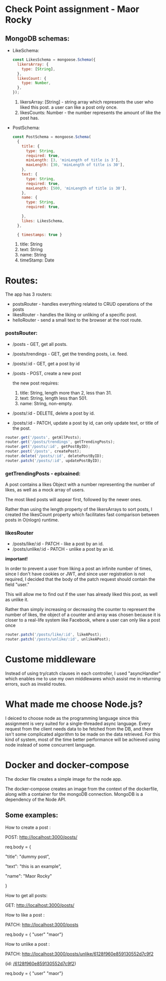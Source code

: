 # Check Point assignment - Maor Rocky

## MongoDB schemas:

- LikeSchema:

    ```jsx
    const LikesSchema = mongoose.Schema({
      likersArray: {
        type: [String],
      },
      likesCount: {
        type: Number,
      },
    });
    ```

    1. likersArray: [String] - string array which represents the user who liked this post.
    a user can like a post only once.
    2. likesCounts: Number - the number represents the amount of like the post has.

- PostSchema:

    ```jsx
    const PostSchema = mongoose.Schema(
      {
        title: {
          type: String,
          required: true,
          minLength: [3, 'minLength of title is 3'],
          maxLength: [30, 'minLength of title is 30'],
        },
        text: {
          type: String,
          required: true,
          maxLength: [500, 'minLength of title is 30'],
        },
        name: {
          type: String,
          required: true,
          
        },
        likes: LikesSchema,
      },

      { timestamps: true }

    ```

    1. title: String
    2. text: String
    3. name: String
    4. timeStamp: Date

# Routes:

The app has 3 routers:

- postsRouter - handles everything related to CRUD operations of the posts
- likesRouter - handles the liking or unliking of a specific post.
- helloRouter - send a small text to the browser at the root route.

### postsRouter:

- /posts - GET, get all posts.
- /posts/trendings - GET, get the trending posts, i.e. feed.
- /posts/:id - GET, get a post by id
- /posts - POST, create a new post

    the new post requires:

    1. title: String, length more than 2, less than 31.
    2. text: String, length less than 501.
    3. name: String, non-empty.
- /posts/:id - DELETE, delete a post by id.
- /posts/:id - PATCH, update a post by id, can only update text, or title of the post.

```jsx
router.get('/posts', getAllPosts);
router.get('/posts/trendings', getTrendingPosts);
router.get('/posts/:id', getPostByID);
router.post('/posts', createPost);
router.delete('/posts/:id', deletePostByID);
router.patch('/posts/:id', updatePostByID);
```

### getTrendingPosts - eplxained:

A post contains a likes Object with a number representing the number of likes, as well as a mock array of users.

The most liked posts will appear first, followed by the newer ones.

Rather than using the length property of the likersArrays to sort posts, I created the likesCount property which facilitates fast comparison between posts in O(nlogn) runtime.

### likesRouter

- /posts/like/:id - PATCH - like a post by an id.
- /posts/unlike/:id - PATCH - unlike a post by an id.

**important!**

In order to prevent a user from liking a post an infinite number of times, since I don't have cookies or JWT, and since user registration is not required, I decided that the body of the patch request should contain the field "user."

This will allow me to find out if the user has already liked this post, as well as unlike it.

Rather than simply increasing or decreasing the counter to represent the number of likes, the object of a counter and array was chosen because it is closer to a real-life system like Facebook, where a user can only like a post once

```jsx
router.patch('/posts/like/:id', likeAPost);
router.patch('/posts/unlike/:id', unlikeAPost);
```

# Custome middleware

Instead of using try/catch clauses in each controller, I used "asyncHandler" which enables me to use my own middlewares which assist me in returning errors, such as invalid routes.

# What made me choose Node.js?

I deiced to choose node as the programming language since this assignment is very suited for a single-threaded async language.  Every request from the client needs data to be fetched from the DB, and there isn't some complicated algorithm to be made on the data retrieved. For this kind of system, most of the time better performance will be achieved using node instead of some concurrent language. 

# Docker and docker-compose

The docker file creates a simple image for the node app.

The docker-compose creates an image from the context of the dockerfile, along with a container for the mongoDB connection. MongoDB is a dependency of the Node API.

## Some examples:

How to create a post :

POST: [http://localhost:3000/posts/](http://localhost:3000/posts/like/6128f960e859130552d7c9f2)

req.body = {

"title": "dummy post",

"text": "this is an example",

"name": "Maor Rocky"

}

How to get all posts:

GET: [http://localhost:3000/posts/](http://localhost:3000/posts/)

How to like a post :

PATCH: [http://localhost:3000/posts](http://localhost:3000/posts)

req.body = { "user" "maor"}

How to unlike a post :

PATCH: [http://localhost:3000/posts/unlike/6128f960e859130552d7c9f2](http://localhost:3000/posts/like/6128f960e859130552d7c9f2)

(id: [/6128f960e859130552d7c9f2](http://localhost:3000/posts/like/6128f960e859130552d7c9f2))

req.body = { "user" "maor"}